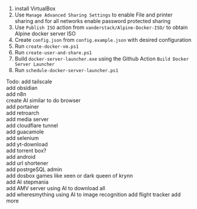 1. install VirtualBox
2. Use `Manage Advanced Sharing Settings` to enable File and printer sharing and for all networks enable password protected sharing
3. Use `Publish ISO` action from `vanderstack/Alpine-Docker-ISO/` to obtain Alpine docker server ISO
4. Create `config.json` from `config.example.json` with desired configuration
5. Run `create-docker-vm.ps1`
6. Run `create-user-and-share.ps1`
7. Build `docker-server-launcher.exe` using the Github Action `Build Docker Server Launcher`
8. Run `schedule-docker-server-launcher.ps1`

Todo:
add tailscale  
add obsidian  
add n8n  
create AI similar to do browser  
add portainer  
add retroarch  
add media server   
add cloudflare tunnel  
add guacamole  
add selenium  
add yt-download  
add torrent box?  
add android  
add url shortener  
add postrgeSQL admin  
add dosbox games like xeen or dark queen of krynn  
add AI stepmania  
add AMV server using AI to download all  
add wheresmything using AI to image recognition 
add flight tracker 
add more

